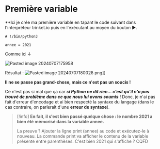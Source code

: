 # Première variable

**Ici je crée ma première variable en tapant le code suivant dans l'interpréteur trinket.io puis en l'exécutant au moyen du bouton ▶.

```
# !/bin/python3

annee = 2021
```

Comme ici ↓

![Pasted image 20240707175958](https://github.com/user-attachments/assets/5f8fbc1c-3195-4cad-90f1-f9467997f044)


Résultat : ![Pasted image 20240707180028](https://github.com/user-attachments/assets/49ae2de0-d5fe-4d48-9592-0239d73d01ad)
png]]

**Il ne se passe pas grand-chose, mais ce n'est pas un soucis !**

Ce n'est pas si mal que ça car ***si Python ne dit rien... c'est qu'il n'a pas trouvé de problème dans ce que nous lui avons soumis*** !
Donc, je n'ai pas fait d'erreur d'encodage et ai bien respecté la syntaxe du langage (dans le cas contraire, on parlerait d'une **erreur de syntaxe**).

>[!info] **En fait, il s'est bien passé quelque chose : le nombre 2021 a bien été mémorisé dans la variable annee.**
>
>La preuve ? Ajouter la ligne print (annee) au code et exécutez-le à nouveau.
>La commande print va afficher le contenu de la variable présente entre parenthèses. C'est bien 2021 qui s'affiche ? CQFD




